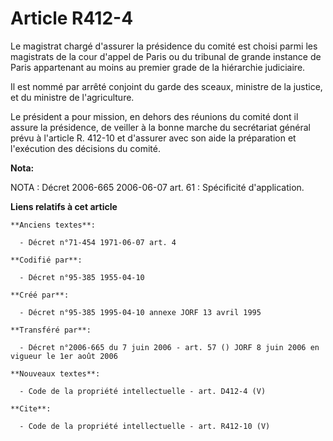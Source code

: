 # Article R412-4

Le magistrat chargé d'assurer la présidence du comité est choisi parmi les magistrats de la cour d'appel de Paris ou du
tribunal de grande instance de Paris appartenant au moins au premier grade de la hiérarchie judiciaire.

Il est nommé par arrêté conjoint du garde des sceaux, ministre de la justice, et du ministre de l'agriculture.

Le président a pour mission, en dehors des réunions du comité dont il assure la présidence, de veiller à la bonne marche du
secrétariat général prévu à l'article R. 412-10 et d'assurer avec son aide la préparation et l'exécution des décisions du
comité.

**Nota:**

NOTA : Décret 2006-665 2006-06-07 art. 61 : Spécificité d'application.

**Liens relatifs à cet article**

	**Anciens textes**:

	  - Décret n°71-454 1971-06-07 art. 4

	**Codifié par**:

	  - Décret n°95-385 1955-04-10

	**Créé par**:

	  - Décret n°95-385 1995-04-10 annexe JORF 13 avril 1995

	**Transféré par**:

	  - Décret n°2006-665 du 7 juin 2006 - art. 57 () JORF 8 juin 2006 en vigueur le 1er août 2006

	**Nouveaux textes**:

	  - Code de la propriété intellectuelle - art. D412-4 (V)

	**Cite**:

	  - Code de la propriété intellectuelle - art. R412-10 (V)
